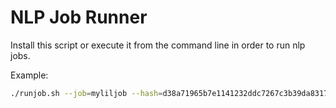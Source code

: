 # NLP Job Runner

Install this script or execute it from the command line in order to run nlp
jobs.

Example:
```bash
./runjob.sh --job=myliljob --hash=d38a71965b7e1141232ddc7267c3b39da8317494 --repo=https://github.com/empirical-org/nlp-example-job.git
```

